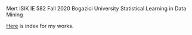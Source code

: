 Mert ISIK 
IE 582 Fall 2020 Bogazici University
Statistical Learning in Data Mining

[Here](index.md) is index for my works.
